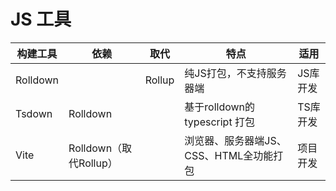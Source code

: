 # JS 工具

| 构建工具     | 依赖                 | 取代     | 特点                        | 适用    |
|----------|--------------------|--------|---------------------------|-------|
| Rolldown |                    | Rollup | 纯JS打包，不支持服务器端             | JS库开发 |
| Tsdown   | Rolldown           |        | 基于rolldown的 typescript 打包 | TS库开发 |
| Vite     | Rolldown（取代Rollup） |        | 浏览器、服务器端JS、CSS、HTML全功能打包  | 项目开发  |